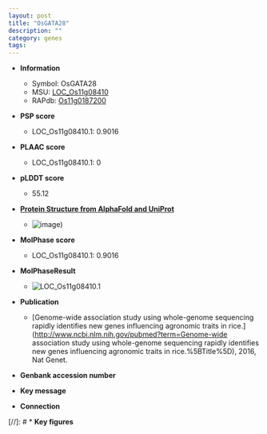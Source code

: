 ```yaml
---
layout: post
title: "OsGATA28"
description: ""
category: genes
tags: 
---
```


* **Information**  
    + Symbol: OsGATA28  
    + MSU: [LOC_Os11g08410](http://rice.plantbiology.msu.edu/cgi-bin/ORF_infopage.cgi?orf=LOC_Os11g08410)  
    + RAPdb: [Os11g0187200](http://rapdb.dna.affrc.go.jp/viewer/gbrowse_details/irgsp1?name=Os11g0187200)  

* **PSP score**  
    + LOC_Os11g08410.1: 0.9016 

* **PLAAC score**  
    + LOC_Os11g08410.1: 0 

* **pLDDT score**
    + 55.12

* **[Protein Structure from AlphaFold and UniProt](https://www.uniprot.org/uniprotkb/Q53P56/entry#structure)**
    + ![image](https://ricepsp.github.io/images/Q5/AF-Q53P56-F1.png))

* **MolPhase score**
    + LOC_Os11g08410.1: 0.9016

* **MolPhaseResult**
    + ![LOC_Os11g08410.1](https://ricepsp.github.io/pictures/LOC_Os11g/LOC_Os11g08410.1.png)

* **Publication**  
    + [Genome-wide association study using whole-genome sequencing rapidly identifies new genes influencing agronomic traits in rice.](http://www.ncbi.nlm.nih.gov/pubmed?term=Genome-wide association study using whole-genome sequencing rapidly identifies new genes influencing agronomic traits in rice.%5BTitle%5D), 2016, Nat Genet.

* **Genbank accession number**  

* **Key message**  

* **Connection**  

[//]: # * **Key figures**  


